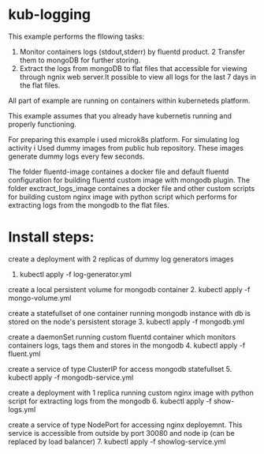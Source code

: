 # kub-logging

This example performs the fllowing tasks:

1. Monitor containers logs (stdout,stderr) by fluentd product.
2 Transfer them to mongoDB for further storing.
3. Extract the logs from mongoDB to flat files that accessible for viewing through ngnix web server.It possible to view all logs for the last 7 days in the flat files.


All part of example are running on containers within kuberneteds platform.

This example assumes that you already have kubernetis running and properly functioning.

For preparing this example i used microk8s platform.
For simulating log activity i Used dummy images from public hub repository. These images generate dummy logs every few seconds.

The folder fluentd-image containes a docker file and default fluentd configuration for building fluentd custom image with mongodb plugin.
The folder exctract_logs_image containes a docker file and other custom scripts for building custom nginx image with python script which performs for extracting logs from the mongodb to the flat files.

# Install steps:

 create  a deployment with 2 replicas of dummy log generators images
1. kubectl apply -f log-generator.yml   

 create a local persistent volume for mongodb container
2. kubectl apply -f mongo-volume.yml  

 create a statefullset of one container running mongodb instance  with db is stored on the node's persistent storage
3. kubectl apply -f mongodb.yml 

 create a daemonSet  running custom fluentd container   which monitors containers logs, tags them and stores in the mongodb
 4. kubectl apply -f fluent.yml 

create a service of type ClusterIP for access mongodb statefullset
5. kubectl apply -f mongodb-service.yml  

create a deployment with 1 replica running custom nginx image with python script for extracting logs from the mongodb
6. kubectl apply -f show-logs.yml          

 create a service of type NodePort for accessing nginx deployemnt. This service is accessible from outside by port 30080 and node ip (can be replaced by load balancer)
7. kubectl apply -f showlog-service.yml 
